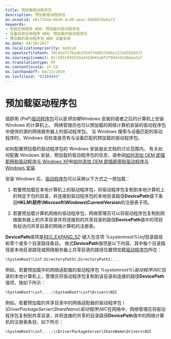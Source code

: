 ```yaml
---
title: 预加载驱动程序包
description: 预加载驱动程序包
ms.assetid: e617764d-0b48-4cd8-aeac-04d6039aba71
keywords:
- 安装应用程序 WDK，预加载的驱动程序包
- 设备安装应用程序 WDK，预加载的驱动程序包
- 预加载的驱动程序包 WDK 设备安装
ms.date: 04/20/2017
ms.localizationpriority: medium
ms.openlocfilehash: 70c02af27baab235d5f4d857d4be127a855b8371
ms.sourcegitcommit: 0cc5051945559a242d941a6f2799d161d8eba2a7
ms.translationtype: MT
ms.contentlocale: zh-CN
ms.lasthandoff: 04/23/2019
ms.locfileid: "63369444"
---
```

# <a name="preloading-driver-packages"></a>预加载驱动程序包


插即用 (PnP)[驱动程序包](driver-packages.md)可以是*预加载*Windows 安装的或者之后的计算机上安装 Windows 的计算机上。 网络管理员也可以预加载的网络计算机安装的驱动程序包中提供的源的网络服务器上的驱动程序包。 当 Windows 搜索与设备匹配的驱动程序时，Windows 将检查是否有与设备匹配的预加载的驱动程序包。

如何配置预加载的驱动程序包的 Windows 安装是此文档的讨论范围内。 有关如何配置 Windows 安装，预加载的驱动程序包的信息，请参阅[如何添加 OEM 即插即用和驱动程序与 Windows XP](https://go.microsoft.com/fwlink/p/?linkid=3100&ID=314479)和[如何添加 OEM 即插即用和驱动程序与 Windows 安装](https://go.microsoft.com/fwlink/p/?linkid=70235).

安装 Windows 后，[驱动程序包](driver-packages.md)可以采用以下方式之一预加载：

1.  若要预加载在本地计算机上的驱动程序包，将驱动程序包复制到本地计算机上的特定于包的目录，并连接到驱动程序包的本地目录路径**DevicePath**值下条目**HKLM\\软件\\Microsoft\\Windows\\CurrentVersion**的注册表子项。

2.  若要预加载计算机网络的驱动程序包，网络管理员可以将驱动程序包复制到网络服务器上的共享目录并将连接到的共享目录的路径**DevicePath**值中的项目有权访问共享目录的网络计算机的注册表。

**DevicePath**值项是[REG_EXPAND_SZ](https://docs.microsoft.com/windows/desktop/SysInfo/registry-value-types)-键入包含项 *%systemroot%\\inf*目录路径和零个或多个目录路径条目。 格式**DevicePath**值项是以下内容，其中每个目录路径是本地目录路径或网络服务器上共享目录的路径位置预加载[驱动程序包](driver-packages.md)所在：

```cpp
%SystemRoot%\inf;DirectoryPath1;DirectoryPath2;...
```

例如，若要预加载中的网络适配器的驱动程序包 *%systemroot%\\驱动程序\\NIC*目录的本地计算机上，管理员将驱动程序包复制到该目录和连接的路径**DevicePath**值项，按如下所示：

```cpp
%SystemRoot%\inf;...;%SystemRoot%\inf\Drivers\NIC
```

例如，若要预加载的共享目录中的网络适配器的驱动程序包 *\\ \\DriverPackageServer\\ShareName\\驱动程序\\NIC*在网络中，网络管理员将驱动程序包复制到共享目录，并将连接的共享的目录路径**DevicePath**值中的网络计算机的注册表条目，如下所示：

```cpp
%SystemRoot%\inf;...;\\DriverPackageServer\ShareName\Drivers\NIC
```

 

 





